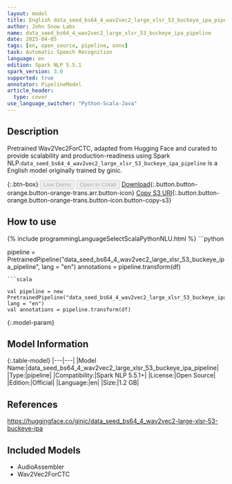 ```yaml
---
layout: model
title: English data_seed_bs64_4_wav2vec2_large_xlsr_53_buckeye_ipa_pipeline pipeline Wav2Vec2ForCTC from ginic
author: John Snow Labs
name: data_seed_bs64_4_wav2vec2_large_xlsr_53_buckeye_ipa_pipeline
date: 2025-04-05
tags: [en, open_source, pipeline, onnx]
task: Automatic Speech Recognition
language: en
edition: Spark NLP 5.5.1
spark_version: 3.0
supported: true
annotator: PipelineModel
article_header:
  type: cover
use_language_switcher: "Python-Scala-Java"
---
```


## Description

Pretrained Wav2Vec2ForCTC, adapted from Hugging Face and curated to provide scalability and production-readiness using Spark NLP.`data_seed_bs64_4_wav2vec2_large_xlsr_53_buckeye_ipa_pipeline` is a English model originally trained by ginic.

{:.btn-box}
<button class="button button-orange" disabled>Live Demo</button>
<button class="button button-orange" disabled>Open in Colab</button>
[Download](https://s3.amazonaws.com/auxdata.johnsnowlabs.com/public/models/data_seed_bs64_4_wav2vec2_large_xlsr_53_buckeye_ipa_pipeline_en_5.5.1_3.0_1743860878850.zip){:.button.button-orange.button-orange-trans.arr.button-icon}
[Copy S3 URI](s3://auxdata.johnsnowlabs.com/public/models/data_seed_bs64_4_wav2vec2_large_xlsr_53_buckeye_ipa_pipeline_en_5.5.1_3.0_1743860878850.zip){:.button.button-orange.button-orange-trans.button-icon.button-copy-s3}

## How to use



<div class="tabs-box" markdown="1">
{% include programmingLanguageSelectScalaPythonNLU.html %}
```python

pipeline = PretrainedPipeline("data_seed_bs64_4_wav2vec2_large_xlsr_53_buckeye_ipa_pipeline", lang = "en")
annotations =  pipeline.transform(df)   

```
```scala

val pipeline = new PretrainedPipeline("data_seed_bs64_4_wav2vec2_large_xlsr_53_buckeye_ipa_pipeline", lang = "en")
val annotations = pipeline.transform(df)

```
</div>

{:.model-param}
## Model Information

{:.table-model}
|---|---|
|Model Name:|data_seed_bs64_4_wav2vec2_large_xlsr_53_buckeye_ipa_pipeline|
|Type:|pipeline|
|Compatibility:|Spark NLP 5.5.1+|
|License:|Open Source|
|Edition:|Official|
|Language:|en|
|Size:|1.2 GB|

## References

https://huggingface.co/ginic/data_seed_bs64_4_wav2vec2-large-xlsr-53-buckeye-ipa

## Included Models

- AudioAssembler
- Wav2Vec2ForCTC